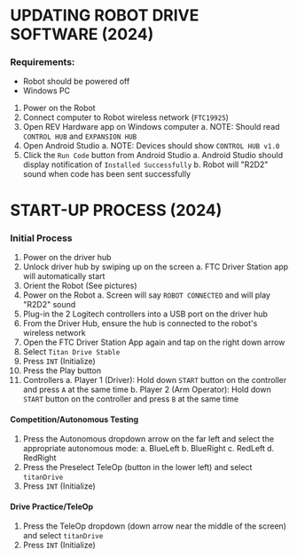 # UPDATING ROBOT DRIVE SOFTWARE (2024)

### Requirements:
- Robot should be powered off
- Windows PC

1. Power on the Robot
2. Connect computer to Robot wireless network (`FTC19925`)
3. Open REV Hardware app on Windows computer
   a. NOTE: Should read `CONTROL HUB` and `EXPANSION HUB`
4. Open Android Studio
   a. NOTE: Devices should show `CONTROL HUB v1.0`
5. Click the `Run Code` button from Android Studio
   a. Android Studio should display notification of `Installed Successfully`
   b. Robot will "R2D2" sound when code has been sent successfully

   
# START-UP PROCESS (2024)

### Initial Process
1. Power on the driver hub
2. Unlock driver hub by swiping up on the screen
   a. FTC Driver Station app will automatically start
3. Orient the Robot (See pictures)
4. Power on the Robot
   a. Screen will say `ROBOT CONNECTED` and will play "R2D2" sound
5.  Plug-in the 2 Logitech controllers into a USB port on the driver hub
6. From the Driver Hub, ensure the hub is connected to the robot's wireless network
7. Open the FTC Driver Station App again and tap on the right down arrow
8. Select `Titan Drive Stable`
9. Press `INT` (Initialize)
10. Press the Play button
11. Controllers
   a. Player 1 (Driver): Hold down `START` button on the controller and press `A` at the same time
   b. Player 2 (Arm Operator): Hold down `START` button on the controller and press `B` at the same time


#### Competition/Autonomous Testing
1. Press the Autonomous dropdown arrow on the far left and select the appropriate autonomous mode:
   a. BlueLeft
   b. BlueRight
   c. RedLeft
   d. RedRight
2. Press the Preselect TeleOp (button in the lower left) and select `titanDrive`
3. Press `INT` (Initialize)

#### Drive Practice/TeleOp
1. Press the TeleOp dropdown (down arrow near the middle of the screen) and select `titanDrive`
2. Press `INT` (Initialize)